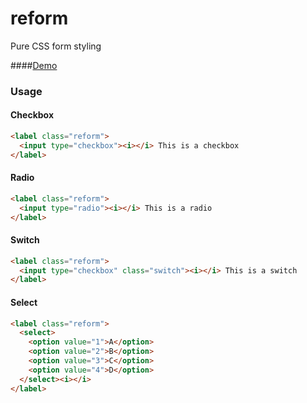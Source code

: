 reform
======

Pure CSS form styling

####[Demo](http://deiusoft.github.io/reform/)

### Usage

#### Checkbox

```html
<label class="reform">
  <input type="checkbox"><i></i> This is a checkbox
</label>
```

#### Radio

```html
<label class="reform">
  <input type="radio"><i></i> This is a radio
</label>
```

#### Switch

```html
<label class="reform">
  <input type="checkbox" class="switch"><i></i> This is a switch
</label>
```

#### Select

```html
<label class="reform">
  <select>
    <option value="1">A</option>
    <option value="2">B</option>
    <option value="3">C</option>
    <option value="4">D</option>
  </select><i></i>
</label>
```
